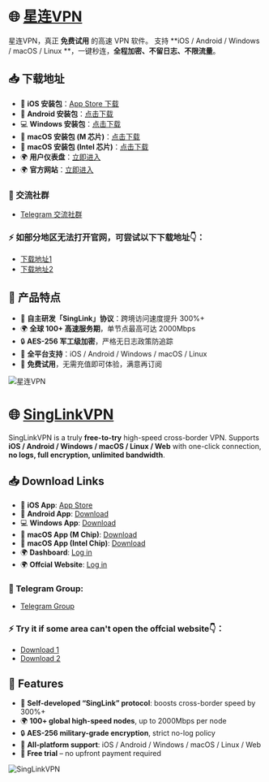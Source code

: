 # 🌐 [星连VPN](https://singlinkvpn.com/)

星连VPN，真正 **免费试用** 的高速 VPN 软件。
支持 **iOS / Android / Windows / macOS / Linux **，一键秒连，**全程加密、不留日志、不限流量**。

## 📥 下载地址

* 📱 **iOS 安装包**：[App Store 下载](https://apps.apple.com/ca/app/hiddify-proxy-vpn/id6596777532)
* 📱 **Android 安装包**：[点击下载](https://download.singlinkvpn.com/%E6%98%9F%E8%BF%9EVPN-Android.apk)
* 💻 **Windows 安装包**：[点击下载](https://download.singlinkvpn.com/%E6%98%9F%E8%BF%9EVPN_Windows%20_Setup.exe)
* 🍎 **macOS 安装包 (M 芯片)**：[点击下载](https://download.singlinkvpn.com/%E6%98%9F%E8%BF%9EVPN-MacOS-%28M%E8%8A%AF%E7%89%87%29.pkg)
* 🍎 **macOS 安装包 (Intel 芯片)**：[点击下载](https://download.singlinkvpn.com/%E6%98%9F%E8%BF%9EVPN-MacOS%28Inter%E8%8A%AF%E7%89%87%29.pkg)
* 🌍 **用户仪表盘**：[立即进入](https://dashboard.singlinkvpn.com/)
* 🌍 **官方网站**：[立即进入](https://singlinkvpn.com/)

### 🎁 交流社群

* [Telegram 交流社群](https://t.me/singlink1688)

### ⚡️ 如部分地区无法打开官网，可尝试以下下载地址👇：

* [下载地址1](https://singlink.cc)
* [下载地址2](https://singlink02.com)


## 🌟 产品特点

* 🚀 **自主研发「SingLink」协议**：跨境访问速度提升 300%+
* 🌍 **全球 100+ 高速服务期**，单节点最高可达 2000Mbps
* 🔒 **AES-256 军工级加密**，严格无日志政策防追踪
* 📱 **全平台支持**：iOS / Android / Windows / macOS / Linux 
* 🎁 **免费试用**，无需充值即可体验，满意再订阅

![星连VPN](https://pbs.twimg.com/media/Gvb6diGXsAAIS6F?format=png&name=900x900)


# 🌐 [SingLinkVPN](https://sg.singlinkvpn.com/)

SingLinkVPN is a truly **free-to-try** high-speed cross-border VPN.
Supports **iOS / Android / Windows / macOS / Linux / Web** with one-click connection, **no logs, full encryption, unlimited bandwidth**.

## 📥 Download Links

* 📱 **iOS App**: [App Store](https://apps.apple.com/ca/app/hiddify-proxy-vpn/id6596777532)
* 📱 **Android App**: [Download](https://download.singlinkvpn.com/%E6%98%9F%E8%BF%9EVPN-Android.apk)
* 💻 **Windows App**: [Download](https://download.singlinkvpn.com/%E6%98%9F%E8%BF%9EVPN_Windows%20_Setup.exe)
* 🍎 **macOS App (M Chip)**: [Download](https://download.singlinkvpn.com/%E6%98%9F%E8%BF%9EVPN-MacOS-%28M%E8%8A%AF%E7%89%87%29.pkg)
* 🍎 **macOS App (Intel Chip)**: [Download](https://download.singlinkvpn.com/%E6%98%9F%E8%BF%9EVPN-MacOS%28Inter%E8%8A%AF%E7%89%87%29.pkg)
* 🌍 **Dashboard**: [Log in](https://dashboard.singlinkvpn.com/)
* 🌍 **Offcial Website**: [Log in](https://singlinkvpn.com/)

### 🎁 Telegram Group:

* [Telegram Group](https://t.me/singlinkvpn_en)

### ⚡️ Try it if some area can't open the offcial website👇：

* [Download 1](https://singlink.cc)
* [Download 2](https://singlink02.com)


## 🌟 Features

* 🚀 **Self-developed “SingLink” protocol**: boosts cross-border speed by 300%+
* 🌍 **100+ global high-speed nodes**, up to 2000Mbps per node
* 🔒 **AES-256 military-grade encryption**, strict no-log policy
* 📱 **All-platform support**: iOS / Android / Windows / macOS / Linux / Web
* 🎁 **Free trial** – no upfront payment required

![SingLinkVPN](https://pbs.twimg.com/media/Gvb6diGXsAAIS6F?format=png&name=900x900)

